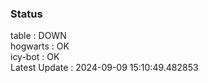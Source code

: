 ### Status


table : DOWN  
hogwarts : OK  
icy-bot : OK  
Latest Update : 2024-09-09 15:10:49.482853
